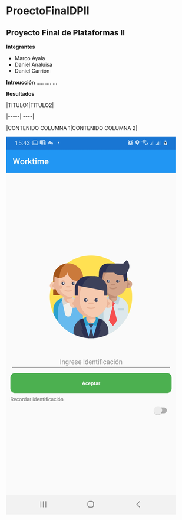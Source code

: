 # ProectoFinalDPII
## Proyecto Final de Plataformas II


**Integrantes**
- Marco Ayala
- Daniel Analuisa
- Daniel Carrión

**Introucción**
.....
....
...

**Resultados**

|TITULO1|TITULO2|

|-----| ----|

|CONTENIDO COLUMNA 1|CONTENIDO COLUMNA 2|



![Imagen 1](https://github.com/elmarkos23/ProectoFinalDPII/blob/main/Documentacion/Imagenes%20App/1.jpeg)
